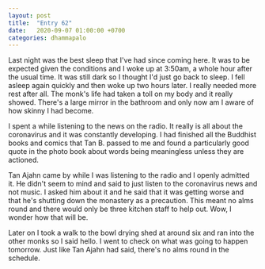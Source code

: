 ```yaml
---
layout: post
title:  "Entry 62"
date:   2020-09-07 01:00:00 +0700
categories: dhammapalo
---
```

Last night was the best sleep that I've had since coming here. It was to be expected given the conditions and I woke up at 3:50am, a whole hour after the usual time. It was still dark so I thought I'd just go back to sleep. I fell asleep again quickly and then woke up two hours later. I really needed more rest after all. The monk's life had taken a toll on my body and it really showed. There's a large mirror in the bathroom and only now am I aware of how skinny I had become.

I spent a while listening to the news on the radio. It really is all about the coronavirus and it was constantly developing. I had finished all the Buddhist books and comics that Tan B. passed to me and found a particularly good quote in the photo book about words being meaningless unless they are actioned.

Tan Ajahn came by while I was listening to the radio and I openly admitted it. He didn't seem to mind and said to just listen to the coronavirus news and not music. I asked him about it and he said that it was getting worse and that he's shutting down the monastery as a precaution. This meant no alms round and there would only be three kitchen staff to help out. Wow, I wonder how that will be.

Later on I took a walk to the bowl drying shed at around six and ran into the other monks so I said hello. I went to check on what was going to happen tomorrow. Just like Tan Ajahn had said, there's no alms round in the schedule.